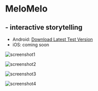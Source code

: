 # MeloMelo
## - interactive storytelling

* Android: [Download Latest Test Version](http://huy-le.de/melomelo/latest.apk)
* iOS: coming soon

![screenshot1](https://github.com/dreiklangdev/MeloMelo-Page/raw/master/img/screen1_framed.png "Screenshot1")

![screenshot2](https://github.com/dreiklangdev/MeloMelo-Page/raw/master/img/screen2_framed.png "Screenshot2")

![screenshot3](https://github.com/dreiklangdev/MeloMelo-Page/raw/master/img/screen3_framed.png?2 "Screenshot3")

![screenshot4](https://github.com/dreiklangdev/MeloMelo-Page/raw/master/img/screen4_framed.png "Screenshot4")

